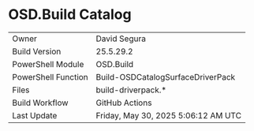 ﻿# OSD.Build Catalog

| | |
|-|-|
| Owner | David Segura |
| Build Version | 25.5.29.2 |
| PowerShell Module | OSD.Build |
| PowerShell Function | Build-OSDCatalogSurfaceDriverPack |
| Files | build-driverpack.* |
| Build Workflow | GitHub Actions |
| Last Update | Friday, May 30, 2025 5:06:12 AM UTC |
